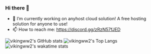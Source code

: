 ### Hi there 👋

<!--
**vikingww2/vikingww2** is a ✨ _special_ ✨ repository because its `README.md` (this file) appears on your GitHub profile.

Here are some ideas to get you started:
-->
- 🔭 I’m currently working on anyhost cloud solution! A free hosting solution for anyone to use!
- 📫 How to reach me: https://discord.gg/zRzN57fJED


![vikingww2's GitHub stats](https://github-readme-stats.vercel.app/api?username=vikingww2&show_icons=true&hide_border=true&icon_color=ffffff&bg_color=30,e4473c,ff0000&title_color=fff&text_color=fff)
![vikingww2's Top Langs](https://github-readme-stats.vercel.app/api/top-langs/?username=vikingww2&hide_border=true&langs_count=10&custom_title=Familiar%20Languages&bg_color=30,e4473c,ff0000&title_color=fff&text_color=fff)
![vikingww2's wakatime stats](https://github-readme-stats.vercel.app/api/wakatime?username=vikingww2&hide_border=true&custom_title=Coding%20Activity&icon_color=ffffff&bg_color=30,e4473c,ff0000&title_color=fff&text_color=fff)
